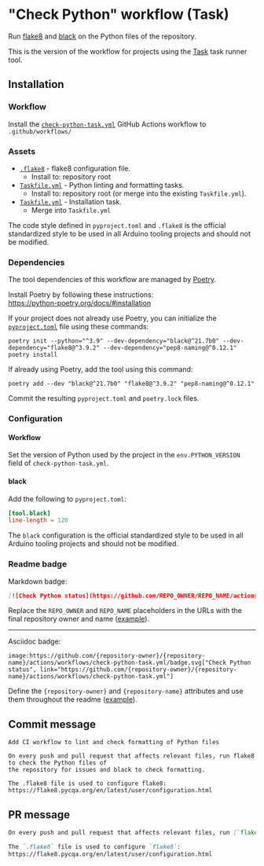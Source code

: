 # "Check Python" workflow (Task)

Run [flake8](https://flake8.pycqa.org/) and [black](https://github.com/psf/black) on the Python files of the repository.

This is the version of the workflow for projects using the [Task](https://taskfile.dev/#/) task runner tool.

## Installation

### Workflow

Install the [`check-python-task.yml`](check-python-task.yml) GitHub Actions workflow to `.github/workflows/`

### Assets

- [`.flake8`](assets/check-python/.flake8) - flake8 configuration file.
  - Install to: repository root
- [`Taskfile.yml`](assets/check-python-task/Taskfile.yml) - Python linting and formatting tasks.
  - Install to: repository root (or merge into the existing `Taskfile.yml`).
- [`Taskfile.yml`](assets/poetry-task/Taskfile.yml) - Installation task.
  - Merge into `Taskfile.yml`

The code style defined in `pyproject.toml` and `.flake8` is the official standardized style to be used in all Arduino tooling projects and should not be modified.

### Dependencies

The tool dependencies of this workflow are managed by [Poetry](https://python-poetry.org/).

Install Poetry by following these instructions:<br />
https://python-poetry.org/docs/#installation

If your project does not already use Poetry, you can initialize the [`pyproject.toml`](https://python-poetry.org/docs/pyproject/) file using these commands:

```
poetry init --python="^3.9" --dev-dependency="black@^21.7b0" --dev-dependency="flake8@^3.9.2" --dev-dependency="pep8-naming@^0.12.1"
poetry install
```

If already using Poetry, add the tool using this command:

```
poetry add --dev "black@^21.7b0" "flake8@^3.9.2" "pep8-naming@^0.12.1"
```

Commit the resulting `pyproject.toml` and `poetry.lock` files.

### Configuration

#### Workflow

Set the version of Python used by the project in the `env.PYTHON_VERSION` field of `check-python-task.yml`.

#### black

Add the following to `pyproject.toml`:

```toml
[tool.black]
line-length = 120
```

The `black` configuration is the official standardized style to be used in all Arduino tooling projects and should not be modified.

### Readme badge

Markdown badge:

```markdown
[![Check Python status](https://github.com/REPO_OWNER/REPO_NAME/actions/workflows/check-python-task.yml/badge.svg)](https://github.com/REPO_OWNER/REPO_NAME/actions/workflows/check-python-task.yml)
```

Replace the `REPO_OWNER` and `REPO_NAME` placeholders in the URLs with the final repository owner and name ([example](https://raw.githubusercontent.com/arduino-libraries/ArduinoIoTCloud/master/README.md)).

---

Asciidoc badge:

```adoc
image:https://github.com/{repository-owner}/{repository-name}/actions/workflows/check-python-task.yml/badge.svg["Check Python status", link="https://github.com/{repository-owner}/{repository-name}/actions/workflows/check-python-task.yml"]
```

Define the `{repository-owner}` and `{repository-name}` attributes and use them throughout the readme ([example](https://raw.githubusercontent.com/arduino-libraries/WiFiNINA/master/README.adoc)).

## Commit message

```
Add CI workflow to lint and check formatting of Python files

On every push and pull request that affects relevant files, run flake8 to check the Python files of
the repository for issues and black to check formatting.

The .flake8 file is used to configure flake8:
https://flake8.pycqa.org/en/latest/user/configuration.html
```

## PR message

```markdown
On every push and pull request that affects relevant files, run [`flake8`](https://flake8.pycqa.org/) to check the Python files of the repository for issues and [black](https://github.com/psf/black) to check formatting.

The `.flake8` file is used to configure `flake8`:
https://flake8.pycqa.org/en/latest/user/configuration.html
```
